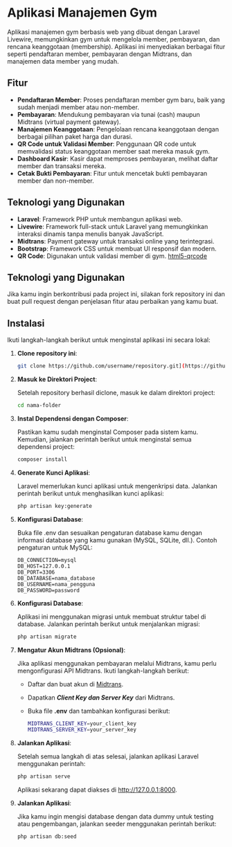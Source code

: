 # Aplikasi Manajemen Gym

Aplikasi manajemen gym berbasis web yang dibuat dengan Laravel Livewire, memungkinkan gym untuk mengelola member, pembayaran, dan rencana keanggotaan (membership). Aplikasi ini menyediakan berbagai fitur seperti pendaftaran member, pembayaran dengan Midtrans, dan manajemen data member yang mudah.

## Fitur

- **Pendaftaran Member**: Proses pendaftaran member gym baru, baik yang sudah menjadi member atau non-member.
- **Pembayaran**: Mendukung pembayaran via tunai (cash) maupun Midtrans (virtual payment gateway).
- **Manajemen Keanggotaan**: Pengelolaan rencana keanggotaan dengan berbagai pilihan paket harga dan durasi.
- **QR Code untuk Validasi Member**: Penggunaan QR code untuk memvalidasi status keanggotaan member saat mereka masuk gym.
- **Dashboard Kasir**: Kasir dapat memproses pembayaran, melihat daftar member dan transaksi mereka.
- **Cetak Bukti Pembayaran**: Fitur untuk mencetak bukti pembayaran member dan non-member.

## Teknologi yang Digunakan

- **Laravel**: Framework PHP untuk membangun aplikasi web.
- **Livewire**: Framework full-stack untuk Laravel yang memungkinkan interaksi dinamis tanpa menulis banyak JavaScript.
- **Midtrans**: Payment gateway untuk transaksi online yang terintegrasi.
- **Bootstrap**: Framework CSS untuk membuat UI responsif dan modern.
- **QR Code**: Digunakan untuk validasi member di gym. [html5-qrcode](https://github.com/mebjas/html5-qrcode)

## Teknologi yang Digunakan

Jika kamu ingin berkontribusi pada project ini, silakan fork repository ini dan buat pull request dengan penjelasan fitur atau perbaikan yang kamu buat.

## Instalasi

Ikuti langkah-langkah berikut untuk menginstal aplikasi ini secara lokal:

1. **Clone repository ini**:
   ```bash
   git clone https://github.com/username/repository.git](https://github.com/brianmasta/Ayo-Gym.git
   ```
2. **Masuk ke Direktori Project**:

   Setelah repository berhasil diclone, masuk ke dalam direktori project:
      ```bash
      cd nama-folder
      ```
4. **Instal Dependensi dengan Composer**:

    Pastikan kamu sudah menginstal Composer pada sistem kamu. Kemudian, jalankan perintah berikut untuk menginstal semua dependensi project:
      ```bash
      composer install
      ```
5. **Generate Kunci Aplikasi**:

    Laravel memerlukan kunci aplikasi untuk mengenkripsi data. Jalankan perintah berikut untuk menghasilkan kunci aplikasi:
      ```bash
      php artisan key:generate
      ```
6. **Konfigurasi Database**:

    Buka file .env dan sesuaikan pengaturan database kamu dengan informasi database yang kamu gunakan (MySQL, SQLite, dll.). Contoh pengaturan untuk MySQL:
      ```
      DB_CONNECTION=mysql
      DB_HOST=127.0.0.1
      DB_PORT=3306
      DB_DATABASE=nama_database
      DB_USERNAME=nama_pengguna
      DB_PASSWORD=password
      ```
7. **Konfigurasi Database**:

    Aplikasi ini menggunakan migrasi untuk membuat struktur tabel di database. Jalankan perintah berikut untuk menjalankan migrasi:
      ```bash
      php artisan migrate
      ```
8. **Mengatur Akun Midtrans (Opsional)**:

    Jika aplikasi menggunakan pembayaran melalui Midtrans, kamu perlu mengonfigurasi API Midtrans. Ikuti langkah-langkah berikut:

    - Daftar dan buat akun di [Midtrans](https://www.midtrans.com/).

    - Dapatkan ***Client Key dan Server Key*** dari Midtrans.

    - Buka file **.env** dan tambahkan konfigurasi berikut:
      ```bash
      MIDTRANS_CLIENT_KEY=your_client_key
      MIDTRANS_SERVER_KEY=your_server_key
      ```
9. **Jalankan Aplikasi**:

    Setelah semua langkah di atas selesai, jalankan aplikasi Laravel menggunakan perintah:
      ```bash
      php artisan serve
      ```
    Aplikasi sekarang dapat diakses di http://127.0.0.1:8000.

10. **Jalankan Aplikasi**:

     Jika kamu ingin mengisi database dengan data dummy untuk testing atau pengembangan, jalankan seeder menggunakan perintah berikut:
      ```bash
      php artisan db:seed
      ```
